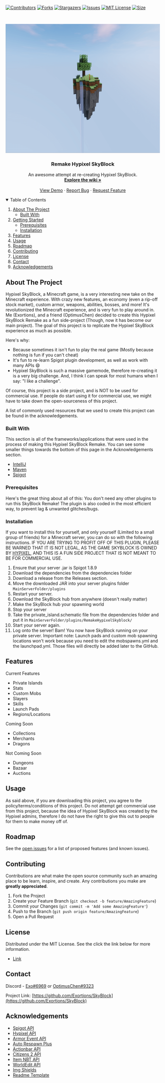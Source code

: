 
[![Contributors][contributors-shield]][contributors-url]
[![Forks][forks-shield]][forks-url]
[![Stargazers][stars-shield]][stars-url]
[![Issues][issues-shield]][issues-url]
[![MIT License][license-shield]][license-url]
[![Size][size-shield]][size-url]

<!-- PROJECT LOGO -->
<br />
<p align="center">
  <a href="https://github.com/Exortions/SkyBlock">
    <img src="images/skyblock.png" alt="SkyBlock" width="720" height="420">
  </a>

  <h3 align="center">Remake Hypixel SkyBlock</h3>

  <p align="center">
    An awesome attempt at re-creating Hypixel SkyBlock.
    <br />
    <a href="https://github.com/Exortions/SkyBlock/wiki"><strong>Explore the wiki »</strong></a>
    <br />
    <br />
    <a href="https://github.com/Exortions/SkyBlock">View Demo</a>
    ·
    <a href="https://github.com/Exortions/SkyBlock/issues">Report Bug</a>
    ·
    <a href="https://github.com/Exortions/SkyBlock/issues">Request Feature</a>
  </p>
</p>



<!-- TABLE OF CONTENTS -->
<details open="open">
  <summary>Table of Contents</summary>
  <ol>
    <li>
      <a href="#about-the-project">About The Project</a>
      <ul>
        <li><a href="#built-with">Built With</a></li>
      </ul>
    </li>
    <li>
      <a href="#getting-started">Getting Started</a>
      <ul>
        <li><a href="#prerequisites">Prerequisites</a></li>
        <li><a href="#installation">Installation</a></li>
      </ul>
    </li>
    <li><a href="#features">Features</a></li>
    <li><a href="#usage">Usage</a></li>
    <li><a href="#roadmap">Roadmap</a></li>
    <li><a href="#contributing">Contributing</a></li>
    <li><a href="#license">License</a></li>
    <li><a href="#contact">Contact</a></li>
    <li><a href="#acknowledgements">Acknowledgements</a></li>
  </ol>
</details>



<!-- ABOUT THE PROJECT -->
## About The Project

Hypixel SkyBlock, a Minecraft game, is a very interesting new take on the Minecraft experience. With crazy new features, an economy (even a rip-off stock market), custom armor, weapons, abilities, bosses, and more! It's revolutionized the Minecraft experience, and is very fun to play around in. Me (Exortions), and a friend (OptimusChen) decided to create this Hypixel SkyBlock Remake as a fun side-project (Though, now it has become our main project). The goal of this project is to replicate the Hypixel SkyBlock experience as much as possible.

Here's why:
* Because sometimes it isn't fun to play the real game (Mostly because nothing is fun if you can't cheat)
* It's fun to re-learn Spigot plugin development, as well as work with many APIs :smile:
* Hypixel SkyBlock is such a massive gamemode, therefore re-creating it is a very big challenge. And, I think I can speak for most humans when I say: "I like a challenge".

Of course, this project is a side project, and is NOT to be used for commercial use. If people do start using it for commercial use, we might have to take down the open-sourceness of this project.

A list of commonly used resources that we used to create this project can be found in the acknowledgements.

### Built With

This section is all of the frameworks/applications that were used in the process of making this Hypixel SkyBlock Remake. You can see some smaller things towards the bottom of this page in the Acknowledgements section.
* [IntelliJ](https://www.jetbrains.com/idea/)
* [Maven](https://maven.apache.org/)
* [Spigot](https://www.spigotmc.org/)

### Prerequisites

  Here's the great thing about all of this: You don't need any other plugins to run this SkyBlock Remake! The plugin is also coded in the most efficient way, to prevent lag & unwanted glitches/bugs.

### Installation

If you want to install this for yourself, and only yourself (Limited to a small group of friends) for a Minecraft server, you can do so with the following instructions.
IF YOU ARE TRYING TO PROFIT OFF OF THIS PLUGIN, PLEASE BE WARNED THAT IT IS NOT LEGAL, AS THE GAME SKYBLOCK IS OWNED BY [HYPIXEL](https://hypixel.net/), AND THIS IS A FUN SIDE PROJECT THAT IS NOT MEANT TO BE FOR COMMERCIAL USE.
1. Ensure that your server .jar is Spigot 1.8.9
2. Download the dependencies from the dependencies folder
3. Download a release from the Releases section.
4. Move the downloaded JAR into your server plugins folder
   `MainServerFolder/plugins`
4. Restart your server.
5. Download the SkyBlock hub from anywhere (doesn't really matter)
6. Make the SkyBlock hub your spawning world
7. Stop your server
8. Take the private_island.schematic file from the dependencies folder and put it in 
  `MainServerFolder/plugins/RemakeHypixelSkyblock/`
10. Start your server again.
11. Log onto the server! Bam! You now have SkyBlock running on your private server.
Important note: Launch pads and custom mob spawning locations won't work because you need to edit the mobspawns.yml and the launchpad.yml. Those files will directly be added later to the GitHub.
<!-- FEATURES -->
## Features

Current Features
 - Private Islands
 - Stats
 - Custom Mobs
 - Slayers
 - Skills
 - Launch Pads
 - Regions/Locations

Coming Soon
 - Collections
 - Merchants
 - Dragons

Not Coming Soon
 - Dungeons
 - Bazaar 
 - Auctions

<!-- USAGE EXAMPLES -->
## Usage

As said above, if you are downloading this project, you agree to the policy/terms/conditions of this project. Do not attempt get commercial use from this project, because the idea of Hypixel SkyBlock was created by the Hypixel admins, therefore I do not have the right to give this out to people for them to make money off of.

<!-- ROADMAP -->
## Roadmap

See the [open issues](https://github.com/Exortions/SkyBlock/issues) for a list of proposed features (and known issues).



<!-- CONTRIBUTING -->
## Contributing

Contributions are what make the open source community such an amazing place to be learn, inspire, and create. Any contributions you make are **greatly appreciated**.

1. Fork the Project
2. Create your Feature Branch (`git checkout -b feature/AmazingFeature`)
3. Commit your Changes (`git commit -m 'Add some AmazingFeature'`)
4. Push to the Branch (`git push origin feature/AmazingFeature`)
5. Open a Pull Request


<!-- LICENSE -->
## License

Distributed under the MIT License. See the click the link below for more information.
* [Link](https://github.com/Exortions/SkyBlock/blob/master/LICENSE)

<!-- CONTACT -->
## Contact

Discord - [Exo#6969](https://github.com/Exortions) or [OptimusChen#9323](https://github.com/OptimusChen)

Project Link: [https://github.com/Exortions/SkyBlock](https://github.com/Exortions/SkyBlock)



<!-- ACKNOWLEDGEMENTS -->
## Acknowledgements
* [Spigot API](https://www.spigotmc.org/wiki/spigot-maven/)
* [Hypixel API](https://api.hypixel.net/)
* [Armor Event API](https://www.spigotmc.org/resources/armor-event-1-8-1-9-1-10.24111/)
* [Auto Respawn Plus](https://www.spigotmc.org/resources/autorespawnplus.14412/)
* [Actionbar API](https://www.spigotmc.org/resources/actionbarapi-1-8-1-14-2.1315)
* [Citizens 2 API](https://github.com/CitizensDev/Citizens2)
* [Item NBT API](https://github.com/tr7zw/Item-NBT-API)
* [WorldEdit API](https://worldedit.enginehub.org/en/latest/api/index.html)
* [Img Shields](https://shields.io)
* [Readme Template](https://github.com/othneildrew/Best-README-Template)

<!-- MARKDOWN LINKS & IMAGES -->
<!-- https://www.markdownguide.org/basic-syntax/#reference-style-links -->
[contributors-shield]: https://img.shields.io/github/contributors/OptimusChen/RemakeSkyblock?style=for-the-badge
[contributors-url]: https://github.com/OptimusChen/RemakeSkyblock/graphs/contributors
[forks-shield]: https://img.shields.io/github/forks/Exortions/SkyBlock?style=for-the-badge
[forks-url]: https://github.com/Exortions/SkyBlock/members
[stars-shield]: https://img.shields.io/github/stars/Exortions/SkyBlock?style=for-the-badge
[stars-url]: https://github.com/Exortions/SkyBlock/stargazers
[issues-shield]: https://img.shields.io/github/issues/Exortions/SkyBlock?style=for-the-badge
[issues-url]: https://github.com/Exortions/SkyBlock/issues
[license-shield]: https://img.shields.io/github/license/Exortions/SkyBlock?style=for-the-badge
[license-url]: https://github.com/Exortions/SkyBlock/blob/master/LICENSE.txt
[size-shield]: https://img.shields.io/github/languages/code-size/Exortions/SkyBlock?style=for-the-badge
[size-url]: https://github.com/Exortions/SkyBlock
[product-screenshot]: images/screenshot.png
